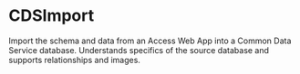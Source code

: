 # CDSImport
Import the schema and data from an Access Web App into a Common Data Service database.  Understands specifics of the source database and supports relationships and images.
